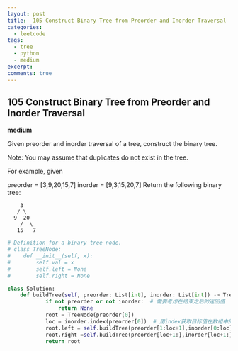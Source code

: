 ```yaml
---
layout: post
title:  105 Construct Binary Tree from Preorder and Inorder Traversal
categories: 
  - leetcode
tags:
  - tree
  - python
  - medium
excerpt: 
comments: true
---
```

## 105 Construct Binary Tree from Preorder and Inorder Traversal

**medium**

Given preorder and inorder traversal of a tree, construct the binary tree.

Note:
You may assume that duplicates do not exist in the tree.

For example, given

preorder = [3,9,20,15,7]
inorder = [9,3,15,20,7]
Return the following binary tree:

```
    3
   / \
  9  20
    /  \
   15   7

```

```python
# Definition for a binary tree node.
# class TreeNode:
#    def __init__(self, x):
#        self.val = x
#        self.left = None
#        self.right = None

class Solution:
    def buildTree(self, preorder: List[int], inorder: List[int]) -> TreeNode:
            if not preorder or not inorder:  # 需要考虑在结束之后的返回值
                return None
            root = TreeNode(preorder[0])            
            loc = inorder.index(preorder[0])  # 用index获取目标值在数组中的位置
            root.left = self.buildTree(preorder[1:loc+1],inorder[0:loc]) # 调用自身函数需先加self
            root.right =self.buildTree(preorder[loc+1:],inorder[loc+1:])
            return root
```
